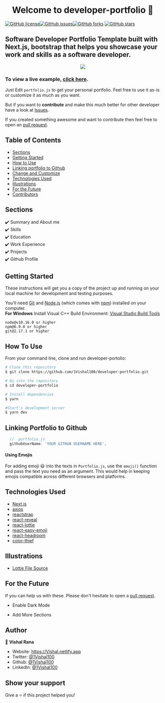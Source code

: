 <h1 align="center">Welcome to developer-portfolio 👋</h1>
<a href="https://github.com/1Vishal100/developer-portfolio/blob/main/LICENSE"><img alt="GitHub license" src="https://img.shields.io/github/license/1Vishal100/developer-portfolio"></a><a href="https://github.com/1Vishal100/developer-portfolio/issues"><img alt="GitHub issues" src="https://img.shields.io/github/issues/1Vishal100/developer-portfolio"></a><a href="https://github.com/1Vishal100/developer-portfolio/network"><img alt="GitHub forks" src="https://img.shields.io/github/forks/1Vishal100/developer-portfolio"></a> <a href="https://github.com/1Vishal100/developer-portfolio/stargazers"><img alt="GitHub stars" src="https://img.shields.io/github/stars/1Vishal100/developer-portfolio"></a>

## Software Developer Portfolio Template built with Next.js, bootstrap that helps you showcase your work and skills as a software developer.

<p align="center">
  <kbd>
    <img src="https://github.com/1Vishal100/developer-portfolio/blob/master/picture.PNG"></img>
  </kbd>
</p>

### To view a live example, **[click here](https://developer-portfolio-1Vishal100.vercel.app/)**.

Just Edit `portfolio.js` to get your personal portfolio. Feel free to use it as-is or customize it as much as you want.

But if you want to **contribute** and make this much better for other developer have a look at [Issues](https://github.com/1Vishal100/developer-portfolio/issues).

If you created something awesome and want to contribute then feel free to open an [pull request](https://github.com/1Vishal100/developer-portfolio/pulls).

## Table of Contents

-   [Sections](#sections)
-   [Getting Started](#getting-started)
-   [How to Use](#how-to-use)
-   [Linking portfolio to Github](#linking-portfolio-to-github)
-   [Change and Customize](#change-and-customize-every-section-according-to-your-need)
-   [Technologies Used](#technologies-used)
-   [Illustrations](#illustrations)
-   [For the Future](#for-the-future)
-   [Contributors](#project-maintainers)

## Sections

✔️ Summary and About me\
✔️ Skills\
✔️ Education\
✔️ Work Experience\
✔️ Projects\
✔️ Github Profile

## Getting Started

These instructions will get you a copy of the project up and running on your local machine for development and testing purposes.

You'll need [Git](https://git-scm.com) and [Node.js](https://nodejs.org/en/download/) (which comes with [npm](http://npmjs.com)) installed on your computer.
<br>
**For Windows** Install Visual C++ Build Environment: [Visual Studio Build Tools](https://visualstudio.microsoft.com/thank-you-downloading-visual-studio/?sku=BuildTools)

```
node@v10.16.0 or higher
npm@6.9.0 or higher
git@2.17.1 or higher
```

## How To Use

From your command line, clone and run developer-portolio:

```bash
# Clone this repository
$ git clone https://github.com/1Vishal100/developer-portfolio.git

# Go into the repository
$ cd developer-portfolio

# Install dependencies
$ yarn

#Start's development server
$ yarn dev
```

## Linking Portfolio to Github

```javascript
  //  portfolio.js
  githubUserName: 'YOUR GITHUB USERNAME HERE',
```

#### Using Emojis

For adding emoji 😃 into the texts in `Portfolio.js`, use the `emoji()` function and pass the text you need as an argument. This would help in keeping emojis compatible across different browsers and platforms.

## Technologies Used

-   [Next.js](https://nextjs.org/)
-   [axios](https://www.npmjs.com/package/axios)
-   [reactstrap](https://reactstrap.github.io/)
-   [react-reveal](https://www.react-reveal.com/)
-   [react-lottie](https://www.npmjs.com/package/react-lottie)
-   [react-easy-emoji](https://github.com/appfigures/react-easy-emoji)
-   [react-headroom](https://github.com/KyleAMathews/react-headroom)
-   [color-thief](https://github.com/lokesh/color-thief)

## Illustrations

-   [Lottie File Source](https://lottiefiles.com)

## For the Future

If you can help us with these. Please don't hesitate to open a [pull request](https://github.com/saadpasta/developerFolio/pulls).

-   Enable Dark Mode

-   Add More Sections

## Author

👤 **Vishal Rana**

-   Website: https://Vishal.netlify.app
-   Twitter: [@1Vishal100](https://twitter.com/1Vishal100)
-   Github: [@1Vishal100](https://github.com/1Vishal100)
-   LinkedIn: [@1Vishal100](https://linkedin.com/in/1Vishal100)

## Show your support

Give a ⭐️ if this project helped you!
